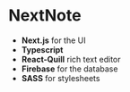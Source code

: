 # NextNote

- **Next.js** for the UI
- **Typescript**
- **React-Quill** rich text editor
- **Firebase** for the database
- **SASS** for stylesheets
